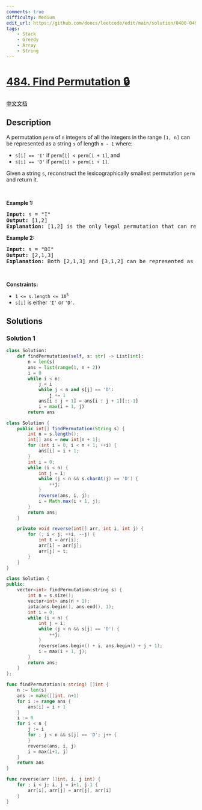 ```yaml
---
comments: true
difficulty: Medium
edit_url: https://github.com/doocs/leetcode/edit/main/solution/0400-0499/0484.Find%20Permutation/README_EN.md
tags:
    - Stack
    - Greedy
    - Array
    - String
---
```


<!-- problem:start -->

# [484. Find Permutation 🔒](https://leetcode.com/problems/find-permutation)

[中文文档](/solution/0400-0499/0484.Find%20Permutation/README.md)

## Description

<p>A permutation <code>perm</code> of <code>n</code>&nbsp;integers of all the integers in the range <code>[1, n]</code> can be represented as a string <code>s</code> of length <code>n - 1</code> where:</p>

<ul>
	<li><code>s[i] == &#39;I&#39;</code> if <code>perm[i] &lt; perm[i + 1]</code>, and</li>
	<li><code>s[i] == &#39;D&#39;</code> if <code>perm[i] &gt; perm[i + 1]</code>.</li>
</ul>

<p>Given a string <code>s</code>, reconstruct the lexicographically smallest permutation <code>perm</code> and return it.</p>

<p>&nbsp;</p>
<p><strong class="example">Example 1:</strong></p>

<pre>
<strong>Input:</strong> s = &quot;I&quot;
<strong>Output:</strong> [1,2]
<strong>Explanation:</strong> [1,2] is the only legal permutation that can represented by s, where the number 1 and 2 construct an increasing relationship.
</pre>

<p><strong class="example">Example 2:</strong></p>

<pre>
<strong>Input:</strong> s = &quot;DI&quot;
<strong>Output:</strong> [2,1,3]
<strong>Explanation:</strong> Both [2,1,3] and [3,1,2] can be represented as &quot;DI&quot;, but since we want to find the smallest lexicographical permutation, you should return [2,1,3]
</pre>

<p>&nbsp;</p>
<p><strong>Constraints:</strong></p>

<ul>
	<li><code>1 &lt;= s.length &lt;= 10<sup>5</sup></code></li>
	<li><code>s[i]</code> is either <code>&#39;I&#39;</code> or <code>&#39;D&#39;</code>.</li>
</ul>

## Solutions

<!-- solution:start -->

### Solution 1

<!-- tabs:start -->

```python
class Solution:
    def findPermutation(self, s: str) -> List[int]:
        n = len(s)
        ans = list(range(1, n + 2))
        i = 0
        while i < n:
            j = i
            while j < n and s[j] == 'D':
                j += 1
            ans[i : j + 1] = ans[i : j + 1][::-1]
            i = max(i + 1, j)
        return ans
```

```java
class Solution {
    public int[] findPermutation(String s) {
        int n = s.length();
        int[] ans = new int[n + 1];
        for (int i = 0; i < n + 1; ++i) {
            ans[i] = i + 1;
        }
        int i = 0;
        while (i < n) {
            int j = i;
            while (j < n && s.charAt(j) == 'D') {
                ++j;
            }
            reverse(ans, i, j);
            i = Math.max(i + 1, j);
        }
        return ans;
    }

    private void reverse(int[] arr, int i, int j) {
        for (; i < j; ++i, --j) {
            int t = arr[i];
            arr[i] = arr[j];
            arr[j] = t;
        }
    }
}
```

```cpp
class Solution {
public:
    vector<int> findPermutation(string s) {
        int n = s.size();
        vector<int> ans(n + 1);
        iota(ans.begin(), ans.end(), 1);
        int i = 0;
        while (i < n) {
            int j = i;
            while (j < n && s[j] == 'D') {
                ++j;
            }
            reverse(ans.begin() + i, ans.begin() + j + 1);
            i = max(i + 1, j);
        }
        return ans;
    }
};
```

```go
func findPermutation(s string) []int {
	n := len(s)
	ans := make([]int, n+1)
	for i := range ans {
		ans[i] = i + 1
	}
	i := 0
	for i < n {
		j := i
		for ; j < n && s[j] == 'D'; j++ {
		}
		reverse(ans, i, j)
		i = max(i+1, j)
	}
	return ans
}

func reverse(arr []int, i, j int) {
	for ; i < j; i, j = i+1, j-1 {
		arr[i], arr[j] = arr[j], arr[i]
	}
}
```

<!-- tabs:end -->

<!-- solution:end -->

<!-- problem:end -->
